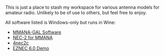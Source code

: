 This is just a place to stash my workspace for various antenna models
for amateur radio. Unlikely to be of use to others, but feel free to
enjoy.

All software listed is Windows-only but runs in Wine:

* [MMANA-GAL Software](https://hamsoft.ca/pages/mmana-gal.php)
* [NEC-2 for MMANA](https://www.qsl.net/ua3avr/)
* [4nec2c](https://www.qsl.net/4nec2/)
* [EZNEC 6.0 Demo](https://www.eznec.com/demoinfo.htm)